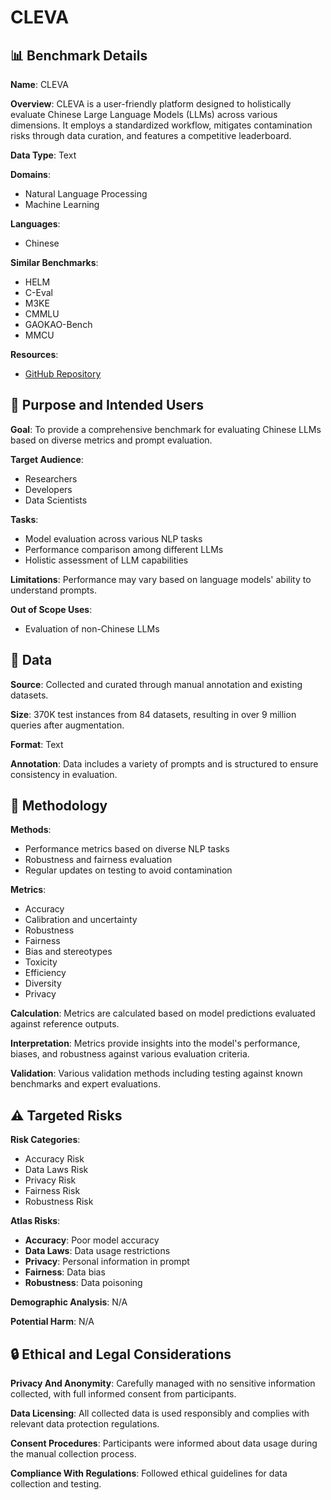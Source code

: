 # CLEVA

## 📊 Benchmark Details

**Name**: CLEVA

**Overview**: CLEVA is a user-friendly platform designed to holistically evaluate Chinese Large Language Models (LLMs) across various dimensions. It employs a standardized workflow, mitigates contamination risks through data curation, and features a competitive leaderboard.

**Data Type**: Text

**Domains**:
- Natural Language Processing
- Machine Learning

**Languages**:
- Chinese

**Similar Benchmarks**:
- HELM
- C-Eval
- M3KE
- CMMLU
- GAOKAO-Bench
- MMCU

**Resources**:
- [GitHub Repository](https://github.com/LaVi-Lab/CLEVA)

## 🎯 Purpose and Intended Users

**Goal**: To provide a comprehensive benchmark for evaluating Chinese LLMs based on diverse metrics and prompt evaluation.

**Target Audience**:
- Researchers
- Developers
- Data Scientists

**Tasks**:
- Model evaluation across various NLP tasks
- Performance comparison among different LLMs
- Holistic assessment of LLM capabilities

**Limitations**: Performance may vary based on language models' ability to understand prompts.

**Out of Scope Uses**:
- Evaluation of non-Chinese LLMs

## 💾 Data

**Source**: Collected and curated through manual annotation and existing datasets.

**Size**: 370K test instances from 84 datasets, resulting in over 9 million queries after augmentation.

**Format**: Text

**Annotation**: Data includes a variety of prompts and is structured to ensure consistency in evaluation.

## 🔬 Methodology

**Methods**:
- Performance metrics based on diverse NLP tasks
- Robustness and fairness evaluation
- Regular updates on testing to avoid contamination

**Metrics**:
- Accuracy
- Calibration and uncertainty
- Robustness
- Fairness
- Bias and stereotypes
- Toxicity
- Efficiency
- Diversity
- Privacy

**Calculation**: Metrics are calculated based on model predictions evaluated against reference outputs.

**Interpretation**: Metrics provide insights into the model's performance, biases, and robustness against various evaluation criteria.

**Validation**: Various validation methods including testing against known benchmarks and expert evaluations.

## ⚠️ Targeted Risks

**Risk Categories**:
- Accuracy Risk
- Data Laws Risk
- Privacy Risk
- Fairness Risk
- Robustness Risk

**Atlas Risks**:
- **Accuracy**: Poor model accuracy
- **Data Laws**: Data usage restrictions
- **Privacy**: Personal information in prompt
- **Fairness**: Data bias
- **Robustness**: Data poisoning

**Demographic Analysis**: N/A

**Potential Harm**: N/A

## 🔒 Ethical and Legal Considerations

**Privacy And Anonymity**: Carefully managed with no sensitive information collected, with full informed consent from participants.

**Data Licensing**: All collected data is used responsibly and complies with relevant data protection regulations.

**Consent Procedures**: Participants were informed about data usage during the manual collection process.

**Compliance With Regulations**: Followed ethical guidelines for data collection and testing.
